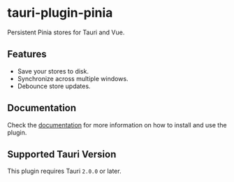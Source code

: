 # tauri-plugin-pinia

Persistent Pinia stores for Tauri and Vue.

## Features

- Save your stores to disk.
- Synchronize across multiple windows.
- Debounce store updates.

## Documentation

Check the [documentation](https://tb.dev.br/tauri-store/pinia/getting-started.html) for more information on how to install and use the plugin.

## Supported Tauri Version

This plugin requires Tauri `2.0.0` or later.
